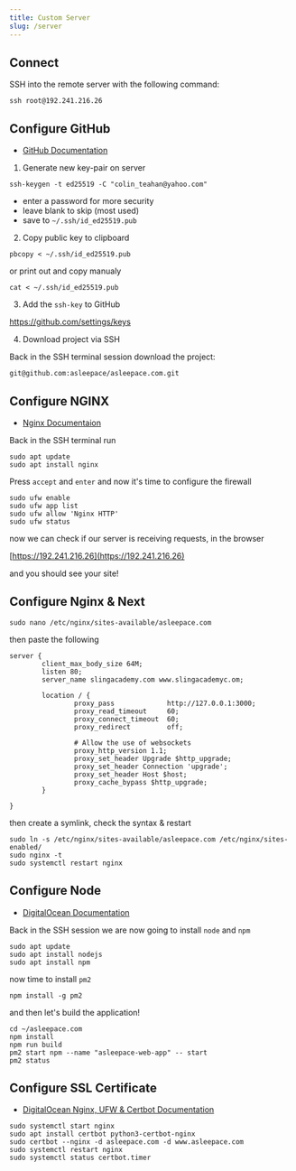 ```yaml
---
title: Custom Server
slug: /server
---
```


## Connect

SSH into the remote server with the following command:

```
ssh root@192.241.216.26
```

## Configure GitHub

- [GitHub Documentation](https://docs.github.com/en/authentication/connecting-to-github-with-ssh/adding-a-new-ssh-key-to-your-github-account)

1. Generate new key-pair on server

```
ssh-keygen -t ed25519 -C "colin_teahan@yahoo.com"
```

- enter a password for more security
- leave blank to skip (most used)
- save to `~/.ssh/id_ed25519.pub`

2. Copy public key to clipboard

```
pbcopy < ~/.ssh/id_ed25519.pub
```

or print out and copy manualy

```
cat < ~/.ssh/id_ed25519.pub
```

3. Add the `ssh-key` to GitHub

https://github.com/settings/keys

4. Download project via SSH

Back in the SSH terminal session download the project:

```
git@github.com:asleepace/asleepace.com.git
```

## Configure NGINX

- [Nginx Documentaion](https://www.digitalocean.com/community/tutorials/how-to-install-nginx-on-ubuntu-20-04)

Back in the SSH terminal run

```
sudo apt update
sudo apt install nginx
```

Press `accept` and `enter` and now it's time to configure the firewall

```
sudo ufw enable
sudo ufw app list
sudo ufw allow 'Nginx HTTP'
sudo ufw status
```

now we can check if our server is receiving requests, in the browser

[https://192.241.216.26](https://192.241.216.26)

and you should see your site!

## Configure Nginx & Next

```
sudo nano /etc/nginx/sites-available/asleepace.com
```

then paste the following

```
server {
        client_max_body_size 64M;
        listen 80;
        server_name slingacademy.com www.slingacademyc.om;

        location / {
                proxy_pass             http://127.0.0.1:3000;
                proxy_read_timeout     60;
                proxy_connect_timeout  60;
                proxy_redirect         off;

                # Allow the use of websockets
                proxy_http_version 1.1;
                proxy_set_header Upgrade $http_upgrade;
                proxy_set_header Connection 'upgrade';
                proxy_set_header Host $host;
                proxy_cache_bypass $http_upgrade;
        }

}
```

then create a symlink, check the syntax & restart

```
sudo ln -s /etc/nginx/sites-available/asleepace.com /etc/nginx/sites-enabled/
sudo nginx -t
sudo systemctl restart nginx
```

## Configure Node

- [DigitalOcean Documentation](https://www.digitalocean.com/community/tutorials/how-to-install-node-js-on-ubuntu-20-04)

Back in the SSH session we are now going to install `node` and `npm`

```
sudo apt update
sudo apt install nodejs
sudo apt install npm
```

now time to install `pm2`

```
npm install -g pm2
```

and then let's build the application!

```
cd ~/asleepace.com
npm install
npm run build
pm2 start npm --name "asleepace-web-app" -- start
pm2 status
```

## Configure SSL Certificate

- [DigitalOcean Nginx, UFW & Certbot Documentation](https://www.digitalocean.com/community/tutorials/how-to-secure-nginx-with-let-s-encrypt-on-ubuntu-20-04)

```
sudo systemctl start nginx
sudo apt install certbot python3-certbot-nginx
sudo certbot --nginx -d asleepace.com -d www.asleepace.com
sudo systemctl restart nginx
sudo systemctl status certbot.timer
```

